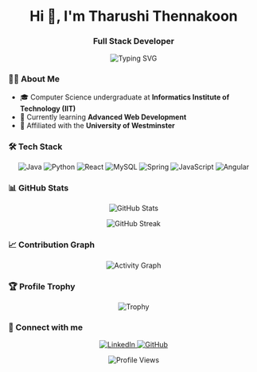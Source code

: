 <h1 align="center">Hi 👋, I'm Tharushi Thennakoon</h1>
<h3 align="center">Full Stack Developer</h3>

<div align="center">
  <img src="https://readme-typing-svg.demolab.com?font=Fira+Code&pause=1000&color=36BCF7FF&center=true&vCenter=true&width=435&lines=Computer+Science+Undergraduate;Full+Stack+Developer;Always+Learning+New+Things" alt="Typing SVG" />
</div>

### 👨‍🎓 About Me
- 🎓 Computer Science undergraduate at **Informatics Institute of Technology (IIT)**
- 🌱 Currently learning **Advanced Web Development**
- 💼 Affiliated with the **University of Westminster**

### 🛠️ Tech Stack
<p align="center">
  <img src="https://img.shields.io/badge/java-%23ED8B00.svg?style=for-the-badge&logo=openjdk&logoColor=white" alt="Java"/>
  <img src="https://img.shields.io/badge/python-3670A0?style=for-the-badge&logo=python&logoColor=ffdd54" alt="Python"/>
  <img src="https://img.shields.io/badge/react-%2320232a.svg?style=for-the-badge&logo=react&logoColor=%2361DAFB" alt="React"/>
  <img src="https://img.shields.io/badge/mysql-%2300f.svg?style=for-the-badge&logo=mysql&logoColor=white" alt="MySQL"/>
  <img src="https://img.shields.io/badge/spring-%236DB33F.svg?style=for-the-badge&logo=spring&logoColor=white" alt="Spring"/>
  <img src="https://img.shields.io/badge/javascript-%23323330.svg?style=for-the-badge&logo=javascript&logoColor=%23F7DF1E" alt="JavaScript"/>
  <img src="https://img.shields.io/badge/angular-%23DD0031.svg?style=for-the-badge&logo=angular&logoColor=white" alt="Angular"/>
</p>

### 📊 GitHub Stats
<p align="center">
  <img src="https://github-readme-stats.vercel.app/api?username=TharushiThennakoon&show_icons=true&theme=radical" alt="GitHub Stats" />
</p>

<p align="center">
  <img src="https://github-readme-streak-stats.herokuapp.com/?user=TharushiThennakoon&theme=radical" alt="GitHub Streak" />
</p>

### 📈 Contribution Graph
<p align="center">
  <img src="https://github-readme-activity-graph.vercel.app/graph?username=TharushiThennakoon&theme=react-dark" alt="Activity Graph" />
</p>

### 🏆 Profile Trophy
<p align="center">
  <img src="https://github-profile-trophy.vercel.app/?username=TharushiThennakoon&theme=radical&row=1" alt="Trophy" />
</p>

### 🤝 Connect with me
<p align="center">
  <a href="https://linkedin.com/in/TharushiThennakoon" target="_blank">
    <img src="https://img.shields.io/badge/linkedin-%230077B5.svg?style=for-the-badge&logo=linkedin&logoColor=white" alt="LinkedIn"/>
  </a>
  <a href="https://github.com/TharushiThennakoon" target="_blank">
    <img src="https://img.shields.io/badge/github-%23121011.svg?style=for-the-badge&logo=github&logoColor=white" alt="GitHub"/>
  </a>
</p>

<div align="center">
  <img src="https://komarev.com/ghpvc/?username=TharushiThennakoon&color=blueviolet&style=flat-square" alt="Profile Views" />
</div>
